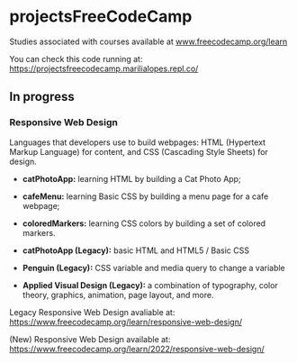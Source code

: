 # projectsFreeCodeCamp
Studies associated with courses available at www.freecodecamp.org/learn

You can check this code running at: https://projectsfreecodecamp.marilialopes.repl.co/ 

## In progress
### Responsive Web Design
Languages that developers use to build webpages: HTML (Hypertext Markup Language) for content, and CSS (Cascading Style Sheets) for design. 
* __catPhotoApp:__ learning HTML by building a Cat Photo App;
* __cafeMenu:__ learning Basic CSS by building a menu page for a cafe webpage;
* __coloredMarkers:__ learning CSS colors by building a  set of colored markers.


* __catPhotoApp (Legacy):__ basic HTML and HTML5 / Basic CSS
* __Penguin (Legacy):__ CSS variable and media query to change a variable
* __Applied Visual Design (Legacy):__ a combination of typography, color theory, graphics, animation, page layout, and more.


Legacy Responsive Web Design avaliable at: https://www.freecodecamp.org/learn/responsive-web-design/

(New) Responsive Web Design available at: https://www.freecodecamp.org/learn/2022/responsive-web-design/ 
